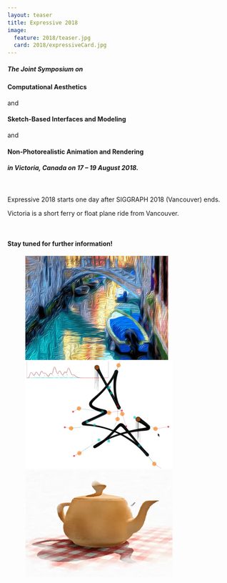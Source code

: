 ```yaml
---
layout: teaser
title: Expressive 2018
image:
  feature: 2018/teaser.jpg
  card: 2018/expressiveCard.jpg
---
```


##### The __Joint Symposium__ on

#### __Computational Aesthetics__

and

#### __Sketch-Based Interfaces and Modeling__

and

#### __Non-Photorealistic Animation and Rendering__

##### in __Victoria, Canada__ on __17 – 19 August 2018__.

<br>

Expressive 2018 starts one day after SIGGRAPH 2018 (Vancouver) ends.

Victoria is a short ferry or float plane ride from Vancouver.

<br>

#### Stay tuned for further information!

<!-- featured images -->
<figure class="top3" >
	<img class="col-xs-12 col-sm-4" src="/img/2018/CAe.png" alt="CAe">
	<img class="col-xs-12 col-sm-4" src="/img/2018/SBIM.png" alt="SBIM">
	<img class="col-xs-12 col-sm-4" src="/img/2018/NPAR.png" alt="NPAR">
</figure>
